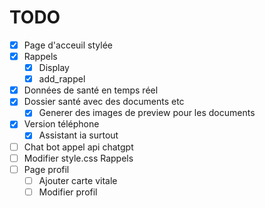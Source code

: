 # TODO

- [x] Page d'acceuil stylée
- [x] Rappels
  - [x] Display
  - [x] add_rappel
- [x] Données de santé en temps réel
- [x] Dossier santé avec des documents etc
  - [x] Generer des images de preview pour les documents
- [x] Version téléphone
  - [x] Assistant ia surtout
- [ ] Chat bot appel api chatgpt
- [ ] Modifier style.css Rappels
- [ ] Page profil
  - [ ] Ajouter carte vitale
  - [ ] Modifier profil 